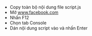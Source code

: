 - Copy toàn bộ nội dung file script.js
- Mở www.facebook.com
- Nhấn F12
- Chọn tab Console
- Dán nội dung script vào và nhấn Enter

